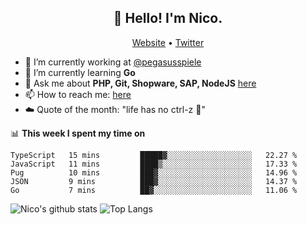 <h2 align="center">👋 Hello! I'm Nico.</h2>
<p align="center">
  <a href="https://gruselhaus.com">Website</a> •
  <a href="https://twitter.com/NicoFinkernagel">Twitter</a>
</p>


- 🔭 I’m currently working at [@pegasusspiele](https://github.com/pegasusspiele)
- 🌱 I’m currently learning **Go**
- 💬 Ask me about **PHP, Git, Shopware, SAP, NodeJS** [here](https://github.com/gruselhaus/gruselhaus/issues)
- 📫 How to reach me: [here](https://github.com/gruselhaus/gruselhaus/issues)
- ☁️ Quote of the month: "life has no ctrl-z 🌴"

📊 **This week I spent my time on**
<!--START_SECTION:waka-->
```text
TypeScript   15 mins         █████▓░░░░░░░░░░░░░░░░░░░   22.27 % 
JavaScript   11 mins         ████▒░░░░░░░░░░░░░░░░░░░░   17.33 % 
Pug          10 mins         ███▓░░░░░░░░░░░░░░░░░░░░░   14.96 % 
JSON         9 mins          ███▓░░░░░░░░░░░░░░░░░░░░░   14.37 % 
Go           7 mins          ██▓░░░░░░░░░░░░░░░░░░░░░░   11.06 % 
```
<!--END_SECTION:waka-->

![Nico's github stats](https://github-readme-stats.vercel.app/api?username=gruselhaus&show_icons=true&hide_border=true&title_color=000000&icon_color=000000&text_color=000000&bg_color=ffffff)
![Top Langs](https://github-readme-stats.vercel.app/api/top-langs/?username=gruselhaus&hide_border=true&title_color=000000&icon_color=000000&text_color=000000&bg_color=ffffff)
